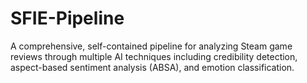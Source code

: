 # SFIE-Pipeline
A comprehensive, self-contained pipeline for analyzing Steam game reviews through multiple AI techniques including credibility detection, aspect-based sentiment analysis (ABSA), and emotion classification.
